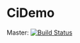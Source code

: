 # CiDemo

Master: [![Build Status](https://api.travis-ci.org/FRC-1294/CiDemo.svg?branch=master)](https://travis-ci.org/FRC-1294/CiDemo)
